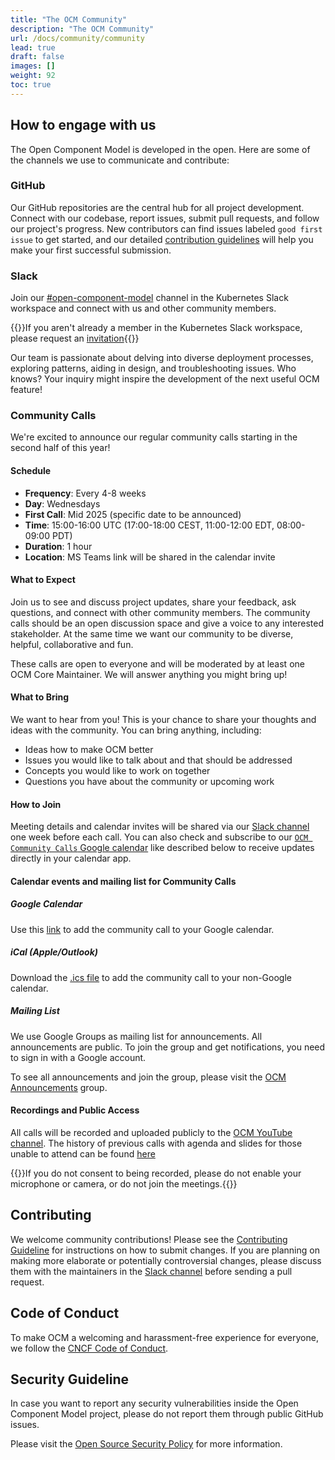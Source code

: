 ```yaml
---
title: "The OCM Community"
description: "The OCM Community"
url: /docs/community/community
lead: true
draft: false
images: []
weight: 92
toc: true
---
```


## How to engage with us

The Open Component Model is developed in the open. Here are some of the channels we use to communicate and contribute:

### GitHub

Our GitHub repositories are the central hub for all project development. Connect with our codebase, report issues, submit pull requests, and follow our project's progress. New contributors can find issues labeled `good first issue` to get started, and our detailed [contribution guidelines](#contributing) will help you make your first successful submission.

### Slack

Join our [#open-component-model](https://kubernetes.slack.com/archives/C05UWBE8R1D) channel in the Kubernetes Slack workspace and connect with us and other community members.

{{<callout context="note" title="Kubernetes Slack Membership">}}If you aren't already a member in the Kubernetes Slack workspace, please request an [invitation](https://slack.k8s.io){{</callout>}}

Our team is passionate about delving into diverse deployment processes, exploring patterns, aiding in design, and troubleshooting issues. Who knows? Your inquiry might inspire the development of the next useful OCM feature!

### Community Calls

We're excited to announce our regular community calls starting in the second half of this year!

#### Schedule

- **Frequency**: Every 4-8 weeks
- **Day**: Wednesdays
- **First Call**: Mid 2025 (specific date to be announced)
- **Time**: 15:00-16:00 UTC (17:00-18:00 CEST, 11:00-12:00 EDT, 08:00-09:00 PDT)
- **Duration**: 1 hour
- **Location**: MS Teams link will be shared in the calendar invite

#### What to Expect

Join us to see and discuss project updates, share your feedback, ask questions, and connect with other community members.
The community calls should be an open discussion space and give a voice to any interested stakeholder.
At the same time we want our community to be diverse, helpful, collaborative and fun.

These calls are open to everyone and will be moderated by at least one OCM Core Maintainer.
We will answer anything you might bring up!

#### What to Bring

We want to hear from you! This is your chance to share your thoughts and ideas with the community.
You can bring anything, including:

- Ideas how to make OCM better
- Issues you would like to talk about and that should be addressed
- Concepts you would like to work on together
- Questions you have about the community or upcoming work

#### How to Join

Meeting details and calendar invites will be shared via our [Slack channel](https://kubernetes.slack.com/archives/C05UWBE8R1D) one week before each call.
You can also check and subscribe to our [`OCM Community Calls` Google calendar](https://calendar.google.com/calendar/embed?src=ocm.community@group.calendar.google.com) like described below to receive updates directly in your calendar app.

#### Calendar events and mailing list for Community Calls

##### Google Calendar

Use this [link](https://calendar.google.com/calendar/event?action=TEMPLATE&tmeid=MnJnaW5kcTI1YXUwZzh1bzF1aHUyc2xrbHVfMjAyNTA2MTFUMTUwMDAwWiA5Y2JiZDQyOTc0MDBkMzQxMjAwMjQ0ODcxN2M4Yjk0ODVjYzA0NWM5YjIxMDJmOWU5NDZhYWYwZThhOGFhYmI4QGc&tmsrc=9cbbd4297400d3412002448717c8b9485cc045c9b2102f9e946aaf0e8a8aabb8%40group.calendar.google.com&scp=ALL) to add the community call to your Google calendar.

##### iCal (Apple/Outlook)

Download the [.ics file](../../../assets/OCM%20Community.ics) to add the community call to your non-Google calendar.

##### Mailing List

We use Google Groups as mailing list for announcements. All announcements are public. To join the group and get notifications, you need to sign in with a Google account.

To see all announcements and join the group, please visit the [OCM Announcements](https://groups.google.com/g/ocm-community-announce) group.

#### Recordings and Public Access

All calls will be recorded and uploaded publicly to the [OCM YouTube channel](https://www.youtube.com/@OpenComponentModel).
The history of previous calls with agenda and slides for those unable to attend can be found [here](https://ocm.software/docs/community/community-calls-history/)

{{<callout context="note" title="Meeting Recordings">}}If you do not consent to being recorded, please do not enable your microphone or camera, or do not join the meetings.{{</callout>}}

## Contributing

We welcome community contributions! Please see the [Contributing Guideline](https://github.com/open-component-model/.github/blob/main/CONTRIBUTING.md) for instructions on how to submit changes. If you are planning on making more elaborate or potentially controversial changes, please discuss them with the maintainers in the [Slack channel](https://kubernetes.slack.com/archives/C05UWBE8R1D) before sending a pull request.

## Code of Conduct

To make OCM a welcoming and harassment-free experience for everyone, we follow the [CNCF Code of Conduct](https://github.com/cncf/foundation/blob/main/code-of-conduct.md).

## Security Guideline

In case you want to report any security vulnerabilities inside the Open Component Model project,
please do not report them through public GitHub issues. 

Please visit the [Open Source Security Policy](https://github.com/open-component-model/.github/blob/main/SECURITY.md) for more information.
